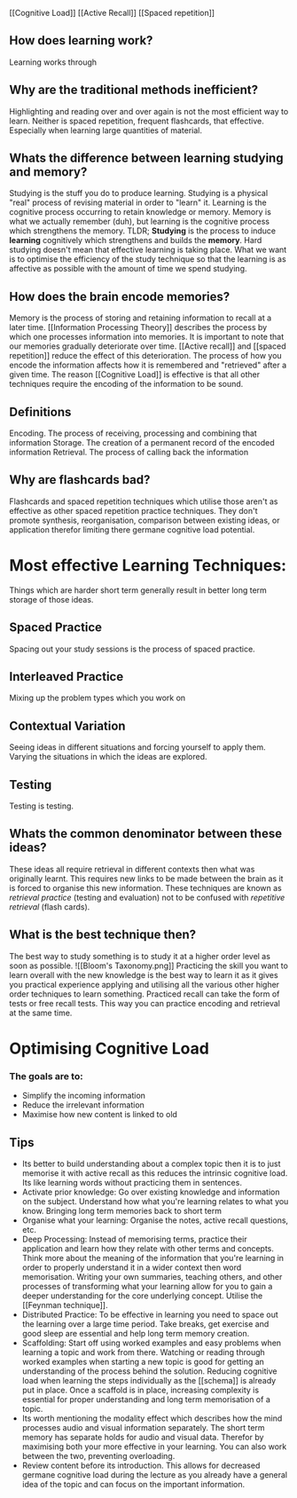 [[Cognitive Load]]
[[Active Recall]]
[[Spaced repetition]]

## How does learning work?
Learning works through 

## Why are the traditional methods inefficient?
Highlighting and reading over and over again is not the most efficient way to learn. Neither is spaced repetition, frequent flashcards, that effective. Especially when learning large quantities of material. 

## Whats the difference between learning studying and memory?
Studying is the stuff you do to produce learning. Studying is a physical "real" process of revising material in order to "learn" it. Learning is the cognitive process occurring to retain knowledge or memory. Memory is what we actually remember (duh), but learning is the cognitive process which strengthens the memory. TLDR; **Studying** is the process to induce **learning** cognitively which strengthens and builds the **memory**. Hard studying doesn't mean that effective learning is taking place. What we want is to optimise the efficiency of the study technique so that the learning is as affective as possible with the amount of time we spend studying. 

## How does the brain encode memories?
Memory is the process of storing and retaining information to recall at a later time. [[Information Processing Theory]] describes the process by which one processes information into memories. It is important to note that our memories gradually deteriorate over time. [[Active recall]] and [[spaced repetition]] reduce the effect of this deterioration. The process of how you encode the information affects how it is remembered and "retrieved" after a given time. The reason [[Cognitive Load]] is effective is that all other techniques require the encoding of the information to be sound. 

## Definitions
Encoding. The process of receiving, processing and combining that information
Storage. The creation of a permanent record of the encoded information
Retrieval. The process of calling back the information

## Why are flashcards bad?
Flashcards and spaced repetition techniques which utilise those aren't as effective as other spaced repetition practice techniques. They don't promote synthesis, reorganisation,  comparison between existing ideas, or application therefor limiting there germane cognitive load potential. 

# Most effective Learning Techniques:
Things which are harder short term generally result in better long term storage of those ideas. 
## Spaced Practice
Spacing out your study sessions is the process of spaced practice.
## Interleaved Practice
Mixing up the problem types which you work on
## Contextual Variation
Seeing ideas in different situations and forcing yourself to apply them. Varying the situations in which the ideas are explored.
## Testing
Testing is testing.

## Whats the common denominator between these ideas?
These ideas all require retrieval in different contexts then what was originally learnt. This requires new links to be made between the brain as it is forced to organise this new information. These techniques are known as *retrieval practice* (testing and evaluation) not to be confused with *repetitive retrieval* (flash cards).

## What is the best technique then?
The best way to study something is to study it at a higher order level as soon as possible. 
![[Bloom's Taxonomy.png]]
Practicing the skill you want to learn overall with the new knowledge is the best way to learn it as it gives you practical experience applying and utilising all the various other higher order techniques to learn something. Practiced recall can take the form of tests or free recall tests. This way you can practice encoding and retrieval at the same time. 


# Optimising Cognitive Load
### The goals are to:
* Simplify the incoming information
* Reduce the irrelevant information
* Maximise how new content is linked to old

## Tips
* Its better to build understanding about a complex topic then it is to just memorise it with active recall as this reduces the intrinsic cognitive load. Its like learning words without practicing them in sentences. 
* Activate prior knowledge: Go over existing knowledge and information on the subject. Understand how what you're learning relates to what you know. Bringing long term memories back to short term
* Organise what your learning: Organise the notes, active recall questions, etc. 
* Deep Processing: Instead of memorising terms, practice their application and learn how they relate with other terms and concepts. Think more about the meaning of the information that you're learning in order to properly understand it in a wider context then word memorisation. Writing your own summaries, teaching others, and other processes of transforming what your learning allow for you to gain a deeper understanding for the core underlying concept. Utilise the [[Feynman technique]].
* Distributed Practice: To be effective in learning you need to space out the learning over a large time period. Take breaks, get exercise and good sleep are essential and help long term memory creation.
* Scaffolding: Start off using worked examples and easy problems when learning a topic and work from there. Watching or reading through worked examples when starting a new topic is good for getting an understanding of the process behind the solution. Reducing cognitive load when learning the steps individually as the [[schema]] is already put in place. Once a scaffold is in place, increasing complexity is essential for proper understanding and long term memorisation of a topic. 
* Its worth mentioning the modality effect which describes how the mind processes audio and visual information separately. The short term memory has separate holds for audio and visual data. Therefor by maximising both your more effective in your learning. You can also work between the two, preventing overloading.
* Review content before its introduction. This allows for decreased germane cognitive load during the lecture as you already have a general idea of the topic and can focus on the important information. 
